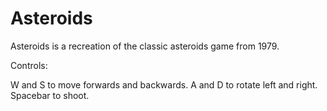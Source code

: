 # Asteroids

Asteroids is a recreation of the classic asteroids game from 1979.


Controls:

W and S to move forwards and backwards.
A and D to rotate left and right.
Spacebar to shoot.
